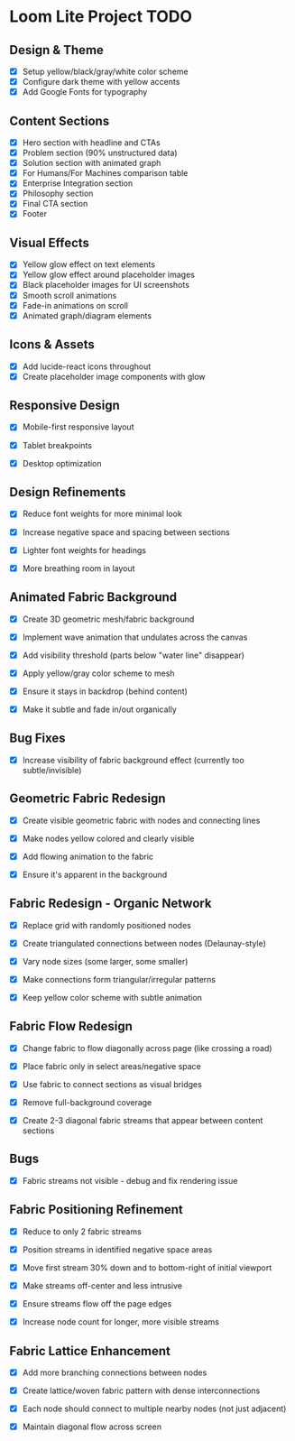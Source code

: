 # Loom Lite Project TODO

## Design & Theme
- [x] Setup yellow/black/gray/white color scheme
- [x] Configure dark theme with yellow accents
- [x] Add Google Fonts for typography

## Content Sections
- [x] Hero section with headline and CTAs
- [x] Problem section (90% unstructured data)
- [x] Solution section with animated graph
- [x] For Humans/For Machines comparison table
- [x] Enterprise Integration section
- [x] Philosophy section
- [x] Final CTA section
- [x] Footer

## Visual Effects
- [x] Yellow glow effect on text elements
- [x] Yellow glow effect around placeholder images
- [x] Black placeholder images for UI screenshots
- [x] Smooth scroll animations
- [x] Fade-in animations on scroll
- [x] Animated graph/diagram elements

## Icons & Assets
- [x] Add lucide-react icons throughout
- [x] Create placeholder image components with glow

## Responsive Design
- [x] Mobile-first responsive layout
- [x] Tablet breakpoints
- [x] Desktop optimization



## Design Refinements
- [x] Reduce font weights for more minimal look
- [x] Increase negative space and spacing between sections
- [x] Lighter font weights for headings
- [x] More breathing room in layout



## Animated Fabric Background
- [x] Create 3D geometric mesh/fabric background
- [x] Implement wave animation that undulates across the canvas
- [x] Add visibility threshold (parts below "water line" disappear)
- [x] Apply yellow/gray color scheme to mesh
- [x] Ensure it stays in backdrop (behind content)
- [x] Make it subtle and fade in/out organically



## Bug Fixes
- [x] Increase visibility of fabric background effect (currently too subtle/invisible)



## Geometric Fabric Redesign
- [x] Create visible geometric fabric with nodes and connecting lines
- [x] Make nodes yellow colored and clearly visible
- [x] Add flowing animation to the fabric
- [x] Ensure it's apparent in the background



## Fabric Redesign - Organic Network
- [x] Replace grid with randomly positioned nodes
- [x] Create triangulated connections between nodes (Delaunay-style)
- [x] Vary node sizes (some larger, some smaller)
- [x] Make connections form triangular/irregular patterns
- [x] Keep yellow color scheme with subtle animation



## Fabric Flow Redesign
- [x] Change fabric to flow diagonally across page (like crossing a road)
- [x] Place fabric only in select areas/negative space
- [x] Use fabric to connect sections as visual bridges
- [x] Remove full-background coverage
- [x] Create 2-3 diagonal fabric streams that appear between content sections



## Bugs
- [x] Fabric streams not visible - debug and fix rendering issue



## Fabric Positioning Refinement
- [x] Reduce to only 2 fabric streams
- [x] Position streams in identified negative space areas
- [x] Move first stream 30% down and to bottom-right of initial viewport
- [x] Make streams off-center and less intrusive
- [x] Ensure streams flow off the page edges
- [x] Increase node count for longer, more visible streams



## Fabric Lattice Enhancement
- [x] Add more branching connections between nodes
- [x] Create lattice/woven fabric pattern with dense interconnections
- [x] Each node should connect to multiple nearby nodes (not just adjacent)
- [x] Maintain diagonal flow across screen

